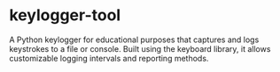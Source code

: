 # keylogger-tool
A Python keylogger for educational purposes that captures and logs keystrokes to a file or console. Built using the keyboard library, it allows customizable logging intervals and reporting methods.
